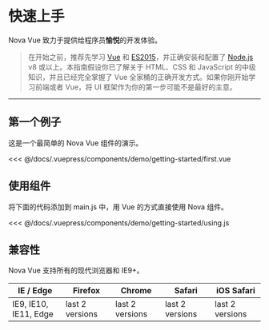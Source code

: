 # 快速上手

Nova Vue 致力于提供给程序员**愉悦**的开发体验。

> 在开始之前，推荐先学习 [Vue](https://cn.vuejs.org/) 和 [ES2015](http://babeljs.io/docs/learn-es2015/)，并正确安装和配置了 [Node.js](https://nodejs.org/) v8 或以上。本指南假设你已了解关于 HTML、CSS 和 JavaScript 的中级知识，并且已经完全掌握了 Vue 全家桶的正确开发方式。如果你刚开始学习前端或者 Vue，将 UI 框架作为你的第一步可能不是最好的主意。

---

## 第一个例子

这是一个最简单的 Nova Vue 组件的演示。

<demo-getting-started-first/>

<<< @/docs/.vuepress/components/demo/getting-started/first.vue

## 使用组件

将下面的代码添加到 main.js 中，用 Vue 的方式直接使用 Nova 组件。

<<< @/docs/.vuepress/components/demo/getting-started/using.js

## 兼容性

Nova Vue 支持所有的现代浏览器和 IE9+。

| IE / Edge             | Firefox         | Chrome          | Safari          | iOS Safari      |
| --------------------- | --------------- | --------------- | --------------- | --------------- |
| IE9, IE10, IE11, Edge | last 2 versions | last 2 versions | last 2 versions | last 2 versions |
